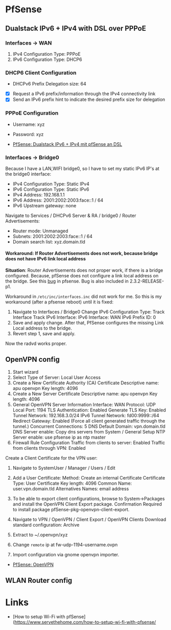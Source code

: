 # PfSense

## Dualstack IPv6 + IPv4 with DSL over PPPoE

### Interfaces -> WAN

1. IPv4 Configuration Type: PPPoE
2. IPv6 Configuration Type: DHCP6

### DHCP6 Client Configuration

* DHCPv6 Prefix Delegation size: 64
* [X] Request a IPv6 prefix/information through the IPv4 connectivity link
* [X] Send an IPv6 prefix hint to indicate the desired prefix size for delegation

### PPPoE Configuration

* Username: xyz
* Password: xyz

* [PfSense: Dualstack IPv6 + IPv4 mit pfSense an DSL](https://moerbst.wordpress.com/2016/07/31/ipv6mit-pfsense-an-dsl-der-telekom/)

### Interfaces -> Bridge0

Because I have a LAN,WIFI bridge0, so I have to set my static IPv6 IP's at
the bridge0 interface:

* IPv4 Configuration Type: Static IPv4
* IPv6 Configuration Type: Static IPv6
* IPv4 Address: 192.168.1.1
* IPv6 Address: 2001:2002:2003:face::1 / 64
* IPv6 Upstream gateway: none

Navigate to Services / DHCPv6 Server & RA / bridge0 / Router Advertisements:

* Router mode: Unmanaged
* Subnets: 2001:2002:2003:face::1 / 64
* Domain search list: xyz.domain.tld

#### Workaround: If Router Advertisements does not work, because bridge does not have IPv6 link local address

**Situation**: Router Advertisements does not proper work, if there is a
bridge configured. Because, pfSense does not configure a link local address
on the bridge. See this [bug](https://redmine.pfsense.org/issues/4218) in
pfsense. Bug is also included in 2.3.2-RELEASE-p1.

Workaround in `/etc/inc/interfaces.inc` did not work for me. So this is my
workaround (after a pfsense reboot) until it is fixed:

1. Navigate to Interfaces / Bridge0
   Change IPv6 Configuration Type: Track Interface
   Track IPv6 Interface:
     IPv6 Interface: WAN
     IPv6 Prefix ID: 0
2. Save and apply change.
   After that, PfSense configures the missing Link Local address to the bridge.
3. Revert step 1, save and apply.

Now the radvd works proper.

## OpenVPN config

1. Start wizard
2. Select Type of Server: Local User Access
3. Create a New Certificate Authority (CA) Certificate
   Descriptive name: apu openvpn
   Key length: 4096
4. Create a New Server Certificate
   Descriptive name: apu openvpn
   Key length: 4096
5. General OpenVPN Server Information
   Interface: WAN
   Protocol: UDP
   Local Port: 1194
   TLS Authentication: Enabled
   Generate TLS Key: Enabled
   Tunnel Network: 192.168.3.0/24
   IPv6 Tunnel Network: fd00:9999::/64
   Redirect Gateway: Enabled
   (Force all client generated traffic through the tunnel.)
   Concurrent Connections: 5
   DNS Default Domain: vpn.domain.tld
   DNS Server enable: Copy dns servers from System / General Setup
   NTP Server enable: use pfsense ip as ntp master
6. Firewall Rule Configuration
   Traffic from clients to server: Enabled
   Traffic from clients through VPN: Enabled

Create a Client Certificate for the VPN user:

1. Navigate to SystemUser / Manager / Users / Edit 

2. Add a User Certificate:
   Method: Create an internal Certificate
   Certificate Type: User Certificate
   Key length: 4096
   Common Name: user.vpn.domain.tld
   Alternatives Names: email address

3. To be able to export client configurations, browse to System->Packages and install the OpenVPN Client Export package. Confirmation Required to install package pfSense-pkg-openvpn-client-export.

4. Navigate to VPN / OpenVPN / Client Export / OpenVPN Clients
   Download standard configuration: Archive

6. Extract to ~/.openvpn/xyz

7. Change `remote` ip at fw-udp-1194-username.ovpn

8. Import configuration via gnome openvpn importer.

* [PfSense: OpenVPN](https://doc.pfsense.org/index.php/Category:OpenVPN)

## WLAN Router config

# Links

* [How to setup Wi-Fi with pfSense](https://www.servethehome.com/how-to-setup-wi-fi-with-pfsense/
